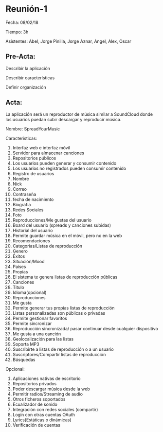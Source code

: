 # Reunión-1

Fecha: 08/02/18

Tiempo: 3h

Asistentes: Abel, Jorge Pinilla, Jorge Aznar, Angel, Alex, Oscar

## Pre-Acta:

Describir la aplicación

Describir características

Definir organización

## Acta:

La aplicación será un reproductor de música similar a SoundCloud donde los usuarios puedan subir descargar y reproducir música.

Nombre: SpreadYourMusic

Características:

1. Interfaz web e interfaz móvil
2. Servidor para almacenar canciones
3. Repositorios públicos
4. Los usuarios pueden generar y consumir contenido
5. Los usuarios no registrados pueden consumir contenido
6. Registro de usuarios
  1. Nombre
  2. Nick
  3. Correo
  4. Contraseña
  5. fecha de nacimiento
  6. Biografia
  7. Redes Sociales
  8. Foto
  9. Reproducciones/Me gustas del usuario
  10. Board del usuario (spreads y canciones subidas)
7. Historial del usuario
8. Permite guardar música en el móvil, pero no en la web
9. Recomendaciones
10. Categorías/Listas de reproducción
  1. Genero
  2. Éxitos
  3. Situación/Mood
  4. Países
  5. Propias
11. El sistema te genera listas de reproducción públicas
12. Canciones
  1. Titulo
  2. Idioma(opcional)
  3. Reproducciones
  4. Me gusta
13. Permite generar tus propias listas de reproducción
14. Listas personalizadas son públicas o privadas
15. Permite gestionar favoritos
16. Permite sincronizar
17. Reproducción sincronizada/ pasar continuar desde cualquier dispositivo
18. Me gusta a una canción
19. Geolocalización para las listas
20. Soporta MP3
21. Suscribirte a listas de reproducción o a un usuario
22. Suscriptores/Compartir listas de reproducción
23. Búsquedas

Opcional:

1. Aplicaciones nativas de escritorio
2. Repositorios privados
3. Poder descargar música desde la web
4. Permitir radios/Streaming de audio
5. Otros ficheros soportados
6. Ecualizador de sonido
7. Integración con redes sociales (compartir)
8. Login con otras cuentas OAuth
9. Lyrics(Estáticas o dinámicas)
10. Verificación de cuentas
